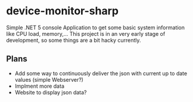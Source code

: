 # device-monitor-sharp
Simple .NET 5 console Application to get some basic system information like CPU load, memory,... 
This project is in an very early stage of development, so some things are a bit hacky currently.

## Plans
- Add some way to continuously deliver the json with current up to date values (simple Webserver?)
- Implment more data
- Website to display json data?

